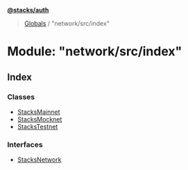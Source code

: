 **[@stacks/auth](../README.md)**

> [Globals](../globals.md) / "network/src/index"

# Module: "network/src/index"

## Index

### Classes

- [StacksMainnet](../classes/_network_src_index_.stacksmainnet.md)
- [StacksMocknet](../classes/_network_src_index_.stacksmocknet.md)
- [StacksTestnet](../classes/_network_src_index_.stackstestnet.md)

### Interfaces

- [StacksNetwork](../interfaces/_network_src_index_.stacksnetwork.md)
